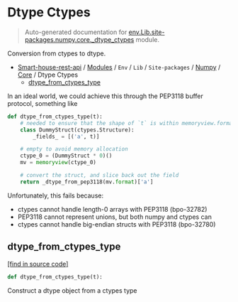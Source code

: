 # Dtype Ctypes

> Auto-generated documentation for [env.Lib.site-packages.numpy.core._dtype_ctypes](..\..\..\..\..\..\env\Lib\site-packages\numpy\core\_dtype_ctypes.py) module.

Conversion from ctypes to dtype.

- [Smart-house-rest-api](..\..\..\..\..\README.md#description) / [Modules](..\..\..\..\..\MODULES.md#smart-house-rest-api-modules) / `Env` / `Lib` / `Site-packages` / [Numpy](..\index.md#numpy) / [Core](index.md#core) / Dtype Ctypes
    - [dtype_from_ctypes_type](#dtype_from_ctypes_type)

In an ideal world, we could achieve this through the PEP3118 buffer protocol,
something like

```python
def dtype_from_ctypes_type(t):
    # needed to ensure that the shape of `t` is within memoryview.format
    class DummyStruct(ctypes.Structure):
        _fields_ = [('a', t)]

    # empty to avoid memory allocation
    ctype_0 = (DummyStruct * 0)()
    mv = memoryview(ctype_0)

    # convert the struct, and slice back out the field
    return _dtype_from_pep3118(mv.format)['a']
```

Unfortunately, this fails because:

* ctypes cannot handle length-0 arrays with PEP3118 (bpo-32782)
* PEP3118 cannot represent unions, but both numpy and ctypes can
* ctypes cannot handle big-endian structs with PEP3118 (bpo-32780)

## dtype_from_ctypes_type

[[find in source code]](..\..\..\..\..\..\env\Lib\site-packages\numpy\core\_dtype_ctypes.py#L100)

```python
def dtype_from_ctypes_type(t):
```

Construct a dtype object from a ctypes type
